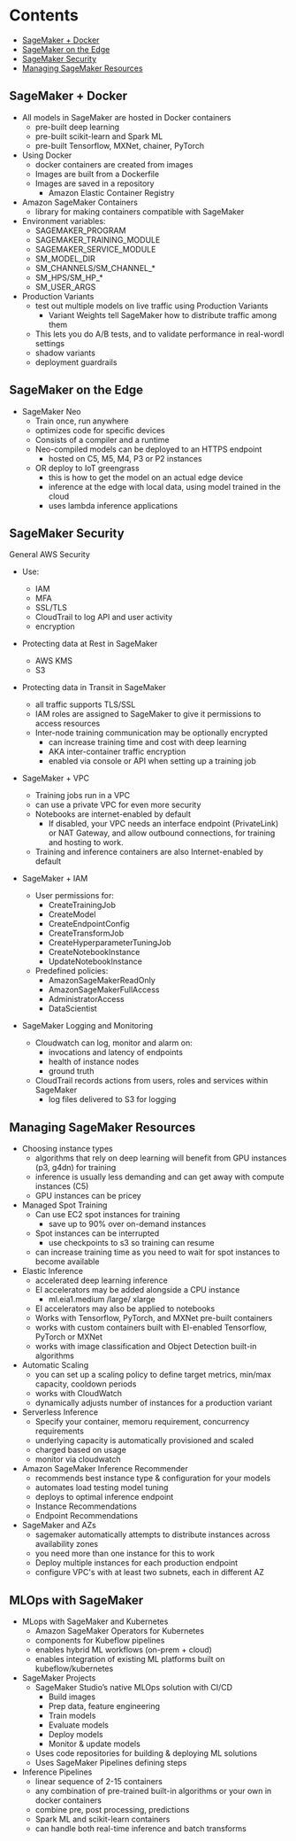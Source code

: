 # Contents
- [SageMaker + Docker](#item-one)
- [SageMaker on the Edge](#item-two)
- [SageMaker Security](#item-three)
- [Managing SageMaker Resources](#item-four)

<a id="item-one"></a>
## SageMaker + Docker
- All models in SageMaker are hosted in Docker containers
	- pre-built deep learning
	- pre-built scikit-learn and Spark ML
	- pre-built Tensorflow, MXNet, chainer, PyTorch
- Using Docker
	- docker containers are created from images
	- Images are built from a Dockerfile
	- Images are saved in a repository
		- Amazon Elastic Container Registry
- Amazon SageMaker Containers
	- library for making containers compatible with SageMaker
- Environment variables:
	- SAGEMAKER_PROGRAM
	- SAGEMAKER_TRAINING_MODULE
	- SAGEMAKER_SERVICE_MODULE
	- SM_MODEL_DIR
	- SM_CHANNELS/SM_CHANNEL_*
	- SM_HPS/SM_HP_*
	- SM_USER_ARGS
- Production Variants
	- test out multiple models on live traffic using Production Variants
		- Variant Weights tell SageMaker how to distribute traffic among them
	- This lets you do A/B tests, and to validate performance in real-wordl settings
	- shadow variants
	- deployment guardrails


<a id="item-two"></a>
## SageMaker on the Edge

- SageMaker Neo
	- Train once, run anywhere
	- optimizes code for specific devices
	- Consists of a compiler and a runtime
	- Neo-compiled models can be deployed to an HTTPS endpoint
		- hosted on C5, M5, M4, P3 or P2 instances
	- OR deploy to IoT greengrass
		- this is how to get the model on an actual edge device
		- inference at the edge with local data, using model trained in the cloud
		- uses lambda inference applications

<a id="item-three"></a>
## SageMaker Security
General AWS Security
- Use:
	- IAM
	- MFA
	- SSL/TLS
	- CloudTrail to log API and user activity
	- encryption
- Protecting data at Rest in SageMaker
	- AWS KMS
	- S3
- Protecting data in Transit in SageMaker
	- all traffic supports TLS/SSL
	- IAM roles are assigned to SageMaker to give it permissions to access resources
	- Inter-node training communication may be optionally encrypted
		- can increase training time and cost with deep learning
		- AKA inter-container traffic encryption
		- enabled via console or API when setting up a training job
- SageMaker + VPC
	- Training jobs run in a VPC
	- can use a private VPC for even more security
	- Notebooks are internet-enabled by default 
		- If disabled, your VPC needs an interface endpoint (PrivateLink) or NAT Gateway, and allow outbound connections, for training and hosting to
work.
	- Training and inference containers are also Internet-enabled by default

- SageMaker + IAM 
	- User permissions for:
		- CreateTrainingJob
		- CreateModel
		- CreateEndpointConfig
		- CreateTransformJob
		- CreateHyperparameterTuningJob
		- CreateNotebookInstance
		- UpdateNotebookInstance
	- Predefined policies:
		- AmazonSageMakerReadOnly
		- AmazonSageMakerFullAccess
		- AdministratorAccess
		- DataScientist
- SageMaker Logging and Monitoring
	- Cloudwatch can log, monitor and alarm on:
		- invocations and latency of endpoints
		- health of instance nodes
		- ground truth
	- CloudTrail records actions from users, roles and services within SageMaker
		- log files delivered to S3 for logging

<a id="item-four"></a>
## Managing SageMaker Resources
- Choosing instance types
	- algorithms that rely on deep learning will benefit from GPU instances (p3, g4dn) for training
	- inference is usually less demanding and can get away with compute instances  (C5)
	- GPU instances can be pricey
- Managed Spot Training
	- Can use EC2 spot instances for training
		- save up to 90% over on-demand instances
	- Spot instances can be interrupted
		- use checkpoints to s3 so training can resume
	- can increase training time as you need to wait for spot instances to become available
- Elastic Inference
	- accelerated deep learning inference
	- EI accelerators may be added alongside a CPU instance
		- ml.eia1.medium /large/ xlarge
	- EI accelerators may also be applied to notebooks
	- Works with Tensorflow, PyTorch, and MXNet pre-built containers
	- works with custom containers built with EI-enabled Tensorflow, PyTorch or MXNet
	- works with image classification and Object Detection built-in algorithms
- Automatic Scaling
	- you can set up a scaling policy to define target metrics, min/max capacity, cooldown periods
	- works with CloudWatch
	- dynamically adjusts number of instances for a production variant
- Serverless Inference
	- Specify your container, memoru requirement, concurrency requirements
	- underlying capacity is automatically provisioned and scaled
	- charged based on usage
	- monitor via cloudwatch
- Amazon SageMaker Inference Recommender
	-  recommends best instance type & configuration for your models
	-  automates load testing model tuning
	-  deploys to optimal inference endpoint
	-  Instance Recommendations
	-  Endpoint Recommendations
- SageMaker and AZs
	- sagemaker automatically attempts to distribute instances across availability zones
	- you need more than one instance for this to work
	- Deploy multiple instances for each production endpoint
	- configure VPC's with at least two subnets, each in different AZ

<a id="item-five"></a>
## MLOps with SageMaker
- MLops with SageMaker and Kubernetes
	- Amazon SageMaker Operators for Kubernetes
	- components for Kubeflow pipelines
	- enables hybrid ML workflows (on-prem + cloud)
	- enables integration of existing ML platforms built on kubeflow/kubernetes
- SageMaker Projects
	- SageMaker Studio’s native MLOps
solution with CI/CD
		- Build images
		- Prep data, feature engineering
		- Train models
		- Evaluate models
		- Deploy models
		- Monitor & update models
	- Uses code repositories for building &
	deploying ML solutions
	- Uses SageMaker Pipelines defining
	steps
- Inference Pipelines
	- linear sequence of 2-15 containers
	- any combination of pre-trained built-in algorithms or your own in docker containers
	- combine pre, post processing, predictions
	- Spark ML and scikit-learn containers
	- can handle both real-time inference and batch transforms
